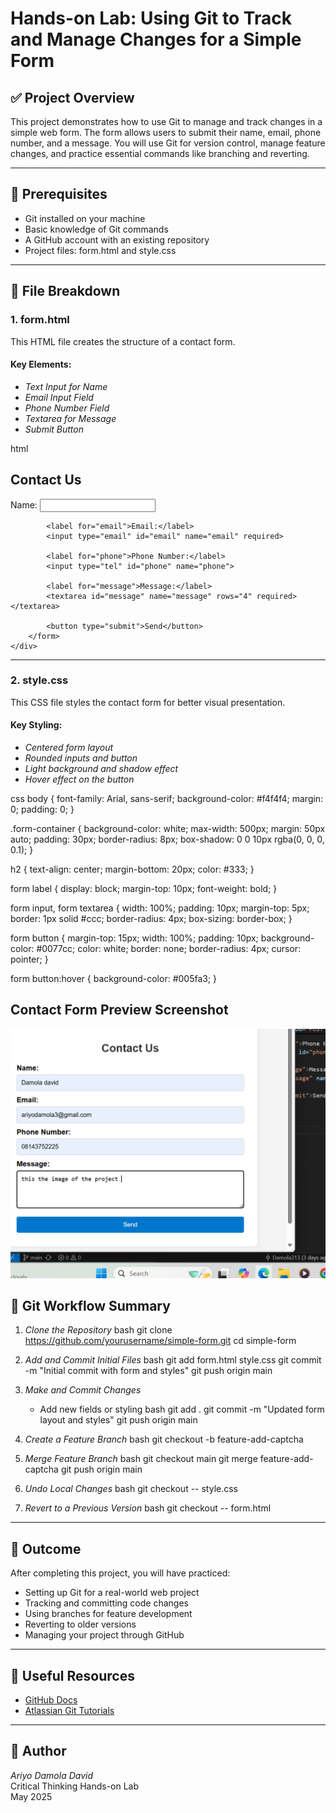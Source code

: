 # Hands-on Lab: Using Git to Track and Manage Changes for a Simple Form

## ✅ Project Overview

This project demonstrates how to use Git to manage and track changes in a simple web form. The form allows users to submit their name, email, phone number, and a message. You will use Git for version control, manage feature changes, and practice essential commands like branching and reverting.

---

## 🧰 Prerequisites

- Git installed on your machine
- Basic knowledge of Git commands
- A GitHub account with an existing repository
- Project files: form.html and style.css

---

## 📂 File Breakdown

### 1. form.html

This HTML file creates the structure of a contact form.

#### Key Elements:
- *Text Input for Name*
- *Email Input Field*
- *Phone Number Field*
- *Textarea for Message*
- *Submit Button*

html
<!DOCTYPE html>
<html lang="en">
<head>
    <meta charset="UTF-8">
    <title>Contact Form</title>
    <link rel="stylesheet" href="style.css">
</head>
<body>
    <div class="form-container">
        <h2>Contact Us</h2>
        <form action="#" method="POST">
            <label for="name">Name:</label>
            <input type="text" id="name" name="name" required>

            <label for="email">Email:</label>
            <input type="email" id="email" name="email" required>

            <label for="phone">Phone Number:</label>
            <input type="tel" id="phone" name="phone">

            <label for="message">Message:</label>
            <textarea id="message" name="message" rows="4" required></textarea>

            <button type="submit">Send</button>
        </form>
    </div>
</body>
</html>


---

### 2. style.css

This CSS file styles the contact form for better visual presentation.

#### Key Styling:
- *Centered form layout*
- *Rounded inputs and button*
- *Light background and shadow effect*
- *Hover effect on the button*

css
body {
    font-family: Arial, sans-serif;
    background-color: #f4f4f4;
    margin: 0;
    padding: 0;
}

.form-container {
    background-color: white;
    max-width: 500px;
    margin: 50px auto;
    padding: 30px;
    border-radius: 8px;
    box-shadow: 0 0 10px rgba(0, 0, 0, 0.1);
}

h2 {
    text-align: center;
    margin-bottom: 20px;
    color: #333;
}

form label {
    display: block;
    margin-top: 10px;
    font-weight: bold;
}

form input,
form textarea {
    width: 100%;
    padding: 10px;
    margin-top: 5px;
    border: 1px solid #ccc;
    border-radius: 4px;
    box-sizing: border-box;
}

form button {
    margin-top: 15px;
    width: 100%;
    padding: 10px;
    background-color: #0077cc;
    color: white;
    border: none;
    border-radius: 4px;
    cursor: pointer;
}

form button:hover {
    background-color: #005fa3;
}


## Contact Form Preview Screenshot
![alt text](<Screenshot 2025-05-07 213047.png>)



## 🧪 Git Workflow Summary

1. *Clone the Repository*
    bash
    git clone https://github.com/yourusername/simple-form.git
    cd simple-form
    

2. *Add and Commit Initial Files*
    bash
    git add form.html style.css
    git commit -m "Initial commit with form and styles"
    git push origin main
    

3. *Make and Commit Changes*
    - Add new fields or styling
    bash
    git add .
    git commit -m "Updated form layout and styles"
    git push origin main
    

4. *Create a Feature Branch*
    bash
    git checkout -b feature-add-captcha
    

5. *Merge Feature Branch*
    bash
    git checkout main
    git merge feature-add-captcha
    git push origin main
    

6. *Undo Local Changes*
    bash
    git checkout -- style.css
    

7. *Revert to a Previous Version*
    bash
    git checkout <commit-hash> -- form.html
    

---

## 📌 Outcome

After completing this project, you will have practiced:
- Setting up Git for a real-world web project
- Tracking and committing code changes
- Using branches for feature development
- Reverting to older versions
- Managing your project through GitHub

---

## 🔗 Useful Resources

- [GitHub Docs](https://docs.github.com/)
- [Atlassian Git Tutorials](https://www.atlassian.com/git/tutorials)

---

## 👤 Author

*Ariyo Damola David*  
Critical Thinking Hands-on Lab  
May 2025